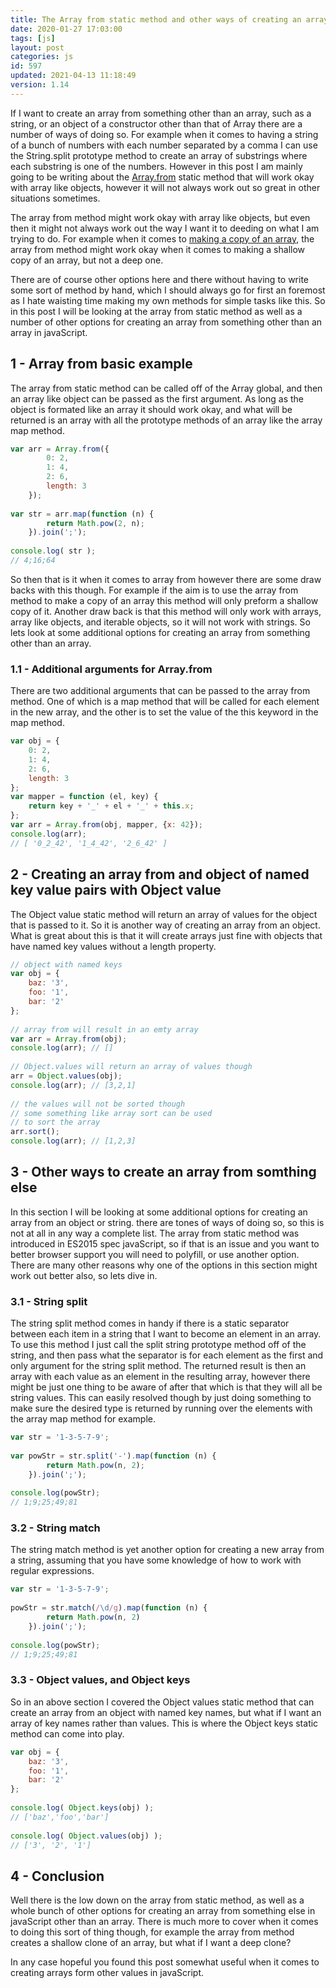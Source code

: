 ```yaml
---
title: The Array from static method and other ways of creating an array from something else
date: 2020-01-27 17:03:00
tags: [js]
layout: post
categories: js
id: 597
updated: 2021-04-13 11:18:49
version: 1.14
---
```


If I want to create an array from something other than an array, such as a string, or an object of a constructor other than that of Array there are a number of ways of doing so. For example when it comes to having a string of a bunch of numbers with each number separated by a comma I can use the String.split prototype method to create an array of substrings where each substring is one of the numbers. However in this post I am mainly going to be writing about the [Array.from](https://developer.mozilla.org/en-US/docs/Web/JavaScript/Reference/Global_Objects/Array/from) static method that will work okay with array like objects, however it will not always work out so great in other situations sometimes. 

The array from method might work okay with array like objects, but even then it might not always work out the way I want it to deeding on what I am trying to do. For example when it comes to [making a copy of an array](/2020/09/03/js-array-copy/), the array from method might work okay when it comes to making a shallow copy of an array, but not a deep one.

There are of course other options here and there without having to write some sort of method by hand, which I should always go for first an foremost as I hate waisting time making my own methods for simple tasks like this. So in this post I will be looking at the array from static method as well as a number of other options for creating an array from something other than an array in javaScript.

<!-- more -->

## 1 - Array from basic example

The array from static method can be called off of the Array global, and then an array like object can be passed as the first argument. As long as the object is formated like an array it should work okay, and what will be returned is an array with all the prototype methods of an array like the array map method. 

```js
var arr = Array.from({
        0: 2,
        1: 4,
        2: 6,
        length: 3
    });
 
var str = arr.map(function (n) {
        return Math.pow(2, n);
    }).join(';');
 
console.log( str );
// 4;16;64
```

So then that is it when it comes to array from however there are some draw backs with this though. For example if the aim is to use the array from method to make a copy of an array this method will only preform a shallow copy of it. Another draw back is that this method will only work with arrays, array like objects, and iterable objects, so it will not work with strings. So lets look at some additional options for creating an array from something other than an array.

### 1.1 - Additional arguments for Array.from

There are two additional arguments that can be passed to the array from method. One of which is a map method that will be called for each element in the new array, and the other is to set the value of the this keyword in the map method.

```js
var obj = {
    0: 2,
    1: 4,
    2: 6,
    length: 3
};
var mapper = function (el, key) {
    return key + '_' + el + '_' + this.x;
};
var arr = Array.from(obj, mapper, {x: 42});
console.log(arr);
// [ '0_2_42', '1_4_42', '2_6_42' ]
```

## 2 - Creating an array from and object of named key value pairs with Object value

The Object value static method will return an array of values for the object that is passed to it. So it is another way of creating an array from an object. What is great about this is that it will create arrays just fine with objects that have named key values without a length property.

```js
// object with named keys
var obj = {
    baz: '3',
    foo: '1',
    bar: '2'
};
 
// array from will result in an emty array
var arr = Array.from(obj);
console.log(arr); // []
 
// Object.values will return an array of values though
arr = Object.values(obj);
console.log(arr); // [3,2,1]
 
// the values will not be sorted though
// some something like array sort can be used
// to sort the array
arr.sort();
console.log(arr); // [1,2,3]
```

## 3 - Other ways to create an array from somthing else

In this section I will be looking at some additional options for creating an array from an object or string. there are tones of ways of doing so, so this is not at all in any way a complete list. The array from static method was introduced in ES2015 spec javaScript, so if that is an issue and you want to better browser support you will need to polyfill, or use another option. There are many other reasons why one of the options in this section might work out better also, so lets dive in.

### 3.1 - String split

The string split method comes in handy if there is a static separator between each item in a string that I want to become an element in an array. To use this method I just call the split string prototype method off of the string, and then pass what the separator is for each element as the first and only argument for the string split method. The returned result is then an array with each value as an element in the resulting array, however there might be just one thing to be aware of after that which is that they will all be string values. This can easily resolved though by just doing something to make sure the desired type is returned by running over the elements with the array map method for example.

```js
var str = '1-3-5-7-9';
 
var powStr = str.split('-').map(function (n) {
        return Math.pow(n, 2);
    }).join(';');
 
console.log(powStr);
// 1;9;25;49;81
```

### 3.2 - String match

The string match method is yet another option for creating a new array from a string, assuming that you have some knowledge of how to work with regular expressions.

```js
var str = '1-3-5-7-9';
 
powStr = str.match(/\d/g).map(function (n) {
        return Math.pow(n, 2)
    }).join(';');
 
console.log(powStr);
// 1;9;25;49;81
```

### 3.3 - Object values, and Object keys

So in an above section I covered the Object values static method that can create an array from an object with named key names, but what if I want an array of key names rather than values. This is where the Object keys static method can come into play.

```js
var obj = {
    baz: '3',
    foo: '1',
    bar: '2'
};
 
console.log( Object.keys(obj) );
// ['baz','foo','bar']
 
console.log( Object.values(obj) );
// ['3', '2', '1']
```

## 4 - Conclusion

Well there is the low down on the array from static method, as well as a whole bunch of other options for creating an array from something else in javaScript other than an array. There is much more to cover when it comes to doing this sort of thing though, for example the array from method creates a shallow clone of an array, but what if I want a deep clone?

In any case hopeful you found this post somewhat useful when it comes to creating arrays form other values in javaScript.